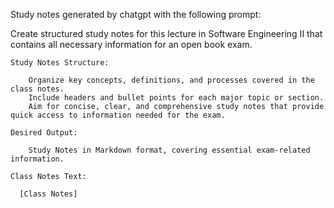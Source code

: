 Study notes generated by chatgpt with the following prompt:

 Create structured study notes for this lecture in Software Engineering II that contains all necessary information for an open book exam.

    Study Notes Structure:

        Organize key concepts, definitions, and processes covered in the class notes.
        Include headers and bullet points for each major topic or section.
        Aim for concise, clear, and comprehensive study notes that provide quick access to information needed for the exam.

    Desired Output:

        Study Notes in Markdown format, covering essential exam-related information.
        
    Class Notes Text:

      [Class Notes]
